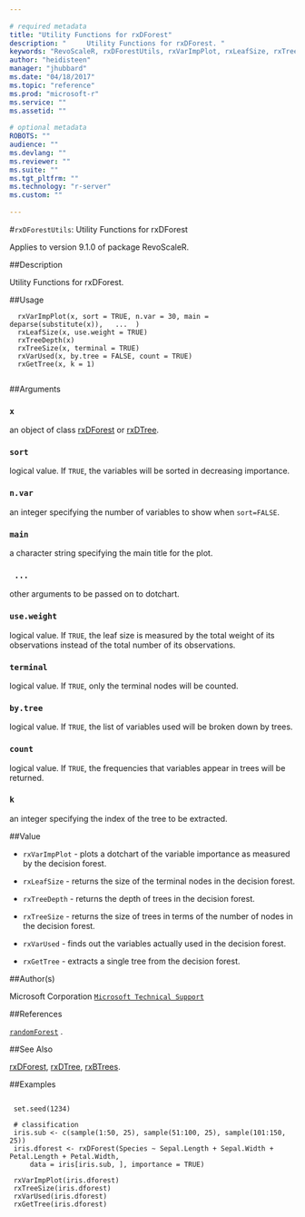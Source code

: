 ```yaml
--- 
 
# required metadata 
title: "Utility Functions for rxDForest" 
description: "     Utility Functions for rxDForest. " 
keywords: "RevoScaleR, rxDForestUtils, rxVarImpPlot, rxLeafSize, rxTreeDepth, rxTreeSize, rxVarUsed, rxGetTree, models, tree, classif, regression, classification" 
author: "heidisteen" 
manager: "jhubbard" 
ms.date: "04/18/2017" 
ms.topic: "reference" 
ms.prod: "microsoft-r" 
ms.service: "" 
ms.assetid: "" 
 
# optional metadata 
ROBOTS: "" 
audience: "" 
ms.devlang: "" 
ms.reviewer: "" 
ms.suite: "" 
ms.tgt_pltfrm: "" 
ms.technology: "r-server" 
ms.custom: "" 
 
--- 
```

 
 
 
 
 
 
 
 
 #`rxDForestUtils`: Utility Functions for rxDForest

 Applies to version 9.1.0 of package RevoScaleR.
 
 
 ##Description
 
Utility Functions for rxDForest.
 
 
 ##Usage

```   
  rxVarImpPlot(x, sort = TRUE, n.var = 30, main = deparse(substitute(x)),   ...  )
  rxLeafSize(x, use.weight = TRUE)
  rxTreeDepth(x)
  rxTreeSize(x, terminal = TRUE)
  rxVarUsed(x, by.tree = FALSE, count = TRUE)
  rxGetTree(x, k = 1)	   
 
```
 
 ##Arguments

   
    
 ### `x`
  an object of class [rxDForest](rxdforest.md) or [rxDTree](rxdtree.md). 
  
  
    
 ### `sort`
  logical value. If `TRUE`, the variables will be sorted in decreasing importance. 
  
    
 ### `n.var`
  an integer specifying the number of variables to show when `sort=FALSE`. 
  
    
 ### `main`
  a character string specifying the main title for the plot. 
  
    
 ### ` ...`
  other arguments to be passed on to dotchart. 
  
  
    
 ### `use.weight`
  logical value. If `TRUE`, the leaf size is measured by the total weight of its observations  instead of the total number of its observations. 
  
  
    
 ### `terminal`
  logical value. If `TRUE`, only the terminal nodes will be counted. 
  
  
    
 ### `by.tree`
  logical value. If `TRUE`, the list of variables used will be broken down by trees. 
  
    
 ### `count`
  logical value. If `TRUE`, the frequencies that variables appear in trees will be returned. 
  
  
    
 ### `k`
  an integer specifying the index of the tree to be extracted. 
  
 
 
 ##Value
 


* `rxVarImpPlot` -  plots a dotchart of the variable importance as measured by the decision forest.


* `rxLeafSize` -  returns the size of the terminal nodes in the decision forest.


* `rxTreeDepth` -  returns the depth of trees in the decision forest.


* `rxTreeSize` -  returns the size of trees in terms of the number of nodes in the decision forest.


* `rxVarUsed` -  finds out the variables actually used in the decision forest.


* `rxGetTree` -  extracts a single tree from the decision forest.



 
 ##Author(s)
 
Microsoft Corporation [`Microsoft Technical Support`](https://go.microsoft.com/fwlink/?LinkID=698556&clcid=0x409)

 
 
 ##References
 
[`randomForest`](http://cran.r-project.org/web/packages/randomForest/index.html)
.
 
 
 ##See Also
 
[rxDForest](rxdforest.md), [rxDTree](rxdtree.md), [rxBTrees](rxbtrees.md).
   
 ##Examples

 ```
   
  set.seed(1234)
  
  # classification
  iris.sub <- c(sample(1:50, 25), sample(51:100, 25), sample(101:150, 25))
  iris.dforest <- rxDForest(Species ~ Sepal.Length + Sepal.Width + Petal.Length + Petal.Width, 
      data = iris[iris.sub, ], importance = TRUE)
      
  rxVarImpPlot(iris.dforest)
  rxTreeSize(iris.dforest)
  rxVarUsed(iris.dforest)
  rxGetTree(iris.dforest)
 
```
 
 
 
 
 
 
